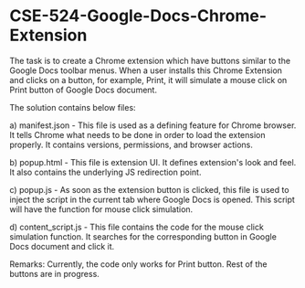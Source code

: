 # CSE-524-Google-Docs-Chrome-Extension

The task is to create a Chrome extension which have buttons similar to the Google Docs toolbar menus.
When a user installs this Chrome Extension and clicks on a button, for example, Print, it will simulate a mouse click on Print button of Google Docs document.

The solution contains below files:

a) manifest.json - This file is used as a defining feature for Chrome browser. It tells Chrome what needs to be done in order to load the extension properly. It contains versions, permissions, and browser actions.

b) popup.html - This file is extension UI. It defines extension's look and feel. It also contains the underlying JS redirection point.

c) popup.js - As soon as the extension button is clicked, this file is used to inject the script in the current tab where Google Docs is opened. This script will have the function for mouse click simulation.

d) content_script.js - This file contains the code for the mouse click simulation function. It searches for the corresponding button in Google Docs document and click it.

Remarks: Currently, the code only works for Print button. Rest of the buttons are in progress.
